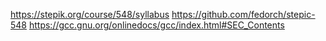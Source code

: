 https://stepik.org/course/548/syllabus
https://github.com/fedorch/stepic-548
https://gcc.gnu.org/onlinedocs/gcc/index.html#SEC_Contents
